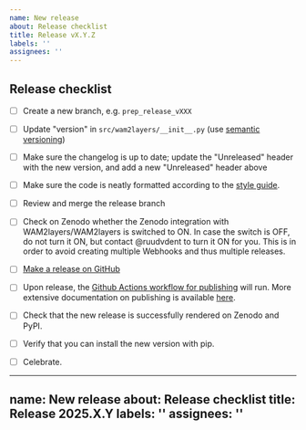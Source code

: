 ```yaml
---
name: New release
about: Release checklist
title: Release vX.Y.Z
labels: ''
assignees: '' 
---
```


## Release checklist
- [ ] Create a new branch, e.g. `prep_release_vXXX`
- [ ] Update "version" in `src/wam2layers/__init__.py` (use [semantic versioning](https://semver.org/))
- [ ] Make sure the changelog is up to date; update the "Unreleased" header with the
  new version, and add a new "Unreleased" header above
- [ ] Make sure the code is neatly formatted according to the [style guide](https://wam2layers.readthedocs.io/en/latest/develop.html#follow-the-style-guide).
- [ ] Review and merge the release branch
- [ ] Check on Zenodo whether the Zenodo integration with WAM2layers/WAM2layers is switched to ON. In case the switch is OFF, do not turn it ON, but contact @ruudvdent to turn it ON for you. This is in order to avoid creating multiple Webhooks and thus multiple releases.
- [ ] [Make a release on GitHub](https://docs.github.com/en/repositories/releasing-projects-on-github/managing-releases-in-a-repository)
- [ ] Upon release, the [Github Actions workflow for publishing](https://github.com/WAM2layers/WAM2layers/actions/workflows/publish.yaml) will run. More extensive documentation on publishing is available [here](https://packaging.python.org/en/latest/guides/publishing-package-distribution-releases-using-github-actions-ci-cd-workflows/).
- [ ] Check that the new release is successfully rendered on Zenodo and PyPI.
- [ ] Verify that you can install the new version with pip.
- [ ] Celebrate.


---
name: New release
about: Release checklist
title: Release 2025.X.Y
labels: ''
assignees: '' 
---

